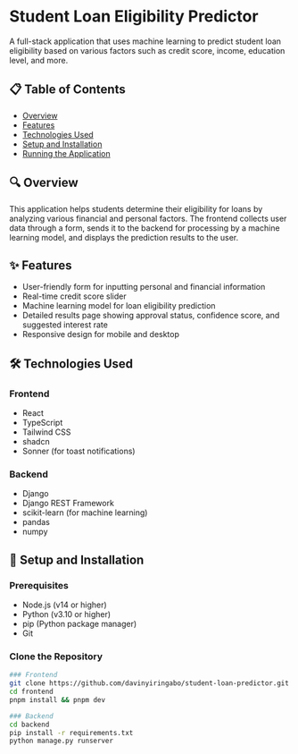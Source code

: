 # Student Loan Eligibility Predictor

A full-stack application that uses machine learning to predict student loan eligibility based on various factors such as credit score, income, education level, and more.

## 📋 Table of Contents

- [Overview](#overview)
- [Features](#features)
- [Technologies Used](#technologies-used)
- [Setup and Installation](#setup-and-installation)
- [Running the Application](#running-the-application)

## 🔍 Overview

This application helps students determine their eligibility for loans by analyzing various financial and personal factors. The frontend collects user data through a form, sends it to the backend for processing by a machine learning model, and displays the prediction results to the user.

## ✨ Features

- User-friendly form for inputting personal and financial information
- Real-time credit score slider
- Machine learning model for loan eligibility prediction
- Detailed results page showing approval status, confidence score, and suggested interest rate
- Responsive design for mobile and desktop

## 🛠️ Technologies Used

### Frontend
- React
- TypeScript
- Tailwind CSS
- shadcn
- Sonner (for toast notifications)

### Backend
- Django
- Django REST Framework
- scikit-learn (for machine learning)
- pandas
- numpy

## 🚀 Setup and Installation

### Prerequisites
- Node.js (v14 or higher)
- Python (v3.10 or higher)
- pip (Python package manager)
- Git

### Clone the Repository
```bash
### Frontend
git clone https://github.com/davinyiringabo/student-loan-predictor.git
cd frontend
pnpm install && pnpm dev

### Backend
cd backend
pip install -r requirements.txt
python manage.py runserver
